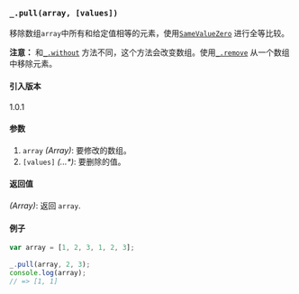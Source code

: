 ### `_.pull(array, [values])`[​](#_pullarray-values "_pullarray-values的直接链接")

移除数组`array`中所有和给定值相等的元素，使用[`SameValueZero`](http://ecma-international.org/ecma-262/6.0/#sec-samevaluezero) 进行全等比较。  
  
**注意：** 和[`_.without`](#without) 方法不同，这个方法会改变数组。使用[`_.remove`](#remove) 从一个数组中移除元素。

#### 引入版本

1.0.1

#### 参数

1.  `array` _(Array)_: 要修改的数组。
2.  `[values]` _(...\*)_: 要删除的值。

#### 返回值

_(Array)_: 返回 `array`.

#### 例子

```js
var array = [1, 2, 3, 1, 2, 3];
 
_.pull(array, 2, 3);
console.log(array);
// => [1, 1]

```